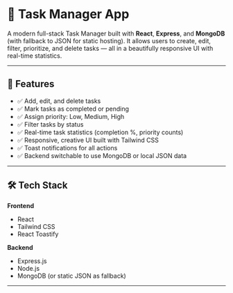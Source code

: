 # 📝 Task Manager App

A modern full-stack Task Manager built with **React**, **Express**, and **MongoDB** (with fallback to JSON for static hosting). It allows users to create, edit, filter, prioritize, and delete tasks — all in a beautifully responsive UI with real-time statistics.

---

## 🚀 Features

- ✅ Add, edit, and delete tasks
- ✅ Mark tasks as completed or pending
- ✅ Assign priority: Low, Medium, High
- ✅ Filter tasks by status
- ✅ Real-time task statistics (completion %, priority counts)
- ✅ Responsive, creative UI built with Tailwind CSS
- ✅ Toast notifications for all actions
- ✅ Backend switchable to use MongoDB or local JSON data

---

## 🛠 Tech Stack

**Frontend**  
- React  
- Tailwind CSS  
- React Toastify  

**Backend**  
- Express.js  
- Node.js  
- MongoDB (or static JSON as fallback)

---

